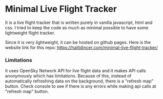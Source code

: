 # Minimal Live Flight Tracker

It is a live flight tracker that is written purely in vanilla javascript, html and css. I tried to keep the code as much as minimal possible to have some lightweight flight tracker.

Since it is very lightweight, it can be hosted on github pages. Here is the website link for this repo:
https://halitdincer.com/minimal-live-flight-tracker/

### Limitations
It uses OpenSky Network API for live flight data and it makes API calls anonymously which has limitations. Because of this, instead of automatically refreshing data on the background, there is a "refresh map" button. Check console to see if there is any errors while making api calls at "refresh map" button. 
